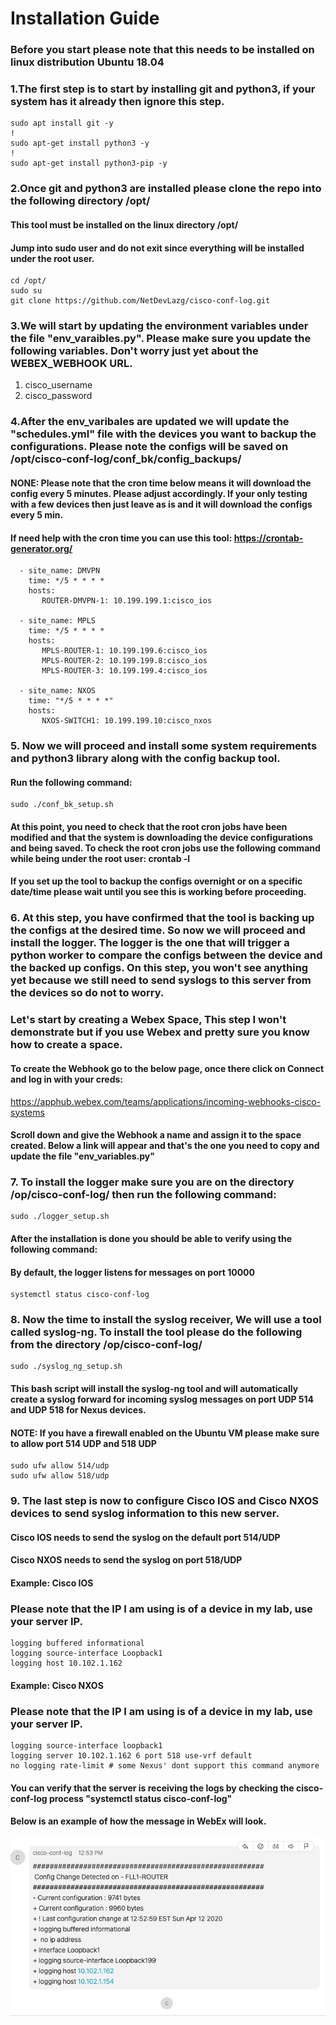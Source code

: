 # Installation Guide

### Before you start please note that this needs to be installed on linux distribution Ubuntu 18.04

### 1.The first step is to start by installing git and python3, if your system has it already then ignore this step.
```
sudo apt install git -y
!
sudo apt-get install python3 -y
!
sudo apt-get install python3-pip -y
```

### 2.Once git and python3 are installed please clone the repo into the following directory /opt/
#### This tool must be installed on the linux directory /opt/

#### Jump into sudo user and do not exit since everything will be installed under the root user.

```
cd /opt/
sudo su
git clone https://github.com/NetDevLazg/cisco-conf-log.git
```

### 3.We will start by updating the environment variables under the file "env_varaibles.py". Please make sure you update the following variables. Don't worry just yet about the WEBEX_WEBHOOK URL.

1. cisco_username
2. cisco_password


### 4.After the env_varibales are updated we will update the "schedules.yml" file with the devices you want to backup the configurations. Please note the configs will be saved on /opt/cisco-conf-log/conf_bk/config_backups/

#### NONE: Please note that the cron time below means it will download the config every 5 minutes. Please adjust accordingly. If your only testing with a few devices then just leave as is and it will download the configs every 5 min.

#### If need help with the cron time you can use this tool: https://crontab-generator.org/
```schedules:
  - site_name: DMVPN
    time: */5 * * * *
    hosts:
       ROUTER-DMVPN-1: 10.199.199.1:cisco_ios

  - site_name: MPLS
    time: */5 * * * *
    hosts:
       MPLS-ROUTER-1: 10.199.199.6:cisco_ios
       MPLS-ROUTER-2: 10.199.199.8:cisco_ios
       MPLS-ROUTER-3: 10.199.199.4:cisco_ios

  - site_name: NXOS
    time: "*/5 * * * *"
    hosts:
       NXOS-SWITCH1: 10.199.199.10:cisco_nxos
```

### 5. Now we will proceed and install some system requirements and python3 library along with the config backup tool.

#### Run the following command:
```
sudo ./conf_bk_setup.sh
```

#### At this point, you need to check that the root cron jobs have been modified and that the system is downloading the device configurations and being saved. To check the root cron jobs use the following command while being under the root user: crontab -l

#### If you set up the tool to backup the configs overnight or on a specific date/time please wait until you see this is working before proceeding.


### 6. At this step, you have confirmed that the tool is backing up the configs at the desired time. So now we will proceed and install the logger. The logger is the one that will trigger a python worker to compare the configs between the device and the backed up configs. On this step, you won't see anything yet because we still need to send syslogs to this server from the devices so do not to worry.

### Let's start by creating a Webex Space, This step I won't demonstrate but if you use Webex and pretty sure you know how to create a space.

#### To create the Webhook go to the below page, once there click on Connect and log in with your creds:
https://apphub.webex.com/teams/applications/incoming-webhooks-cisco-systems

#### Scroll down and give the Webhook a name and assign it to the space created. Below a link will appear and that's the one you need to copy and update the file "env_variables.py"

### 7. To install the logger make sure you are on the directory /op/cisco-conf-log/ then run the following command:
```
sudo ./logger_setup.sh
```

#### After the installation is done you should be able to verify using the following command:
#### By default, the logger listens for messages on port 10000

```
systemctl status cisco-conf-log
```

### 8. Now the time to install the syslog receiver, We will use a tool called syslog-ng. To install the tool please do the following from the directory /op/cisco-conf-log/

```
sudo ./syslog_ng_setup.sh
```

#### This bash script will install the syslog-ng tool and will automatically create a syslog forward for incoming syslog messages on port UDP 514 and UDP 518 for Nexus devices. 

#### NOTE: If you have a firewall enabled on the Ubuntu VM please make sure to allow port 514 UDP and 518 UDP

```
sudo ufw allow 514/udp
sudo ufw allow 518/udp
```

### 9. The last step is now to configure Cisco IOS and Cisco NXOS devices to send syslog information to this new server.

#### Cisco IOS needs to send the syslog on the default port 514/UDP
#### Cisco NXOS needs to send the syslog on port 518/UDP

#### Example: Cisco IOS
### Please note that the IP I am using is of a device in my lab, use your server IP.
```
logging buffered informational
logging source-interface Loopback1
logging host 10.102.1.162
```
#### Example: Cisco NXOS
### Please note that the IP I am using is of a device in my lab, use your server IP.
```
logging source-interface loopback1
logging server 10.102.1.162 6 port 518 use-vrf default
no logging rate-limit # some Nexus' dont support this command anymore
```

#### You can verify that the server is receiving the logs by checking the cisco-conf-log process "systemctl status cisco-conf-log"

#### Below is an example of how the message in WebEx will look.

![](images/webhook_post.png)
